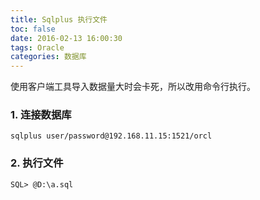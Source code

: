 ```yaml
---
title: Sqlplus 执行文件
toc: false
date: 2016-02-13 16:00:30
tags: Oracle
categories: 数据库
---
```


使用客户端工具导入数据量大时会卡死，所以改用命令行执行。

### 1. 连接数据库
```
sqlplus user/password@192.168.11.15:1521/orcl
```
### 2. 执行文件
```
SQL> @D:\a.sql
```

